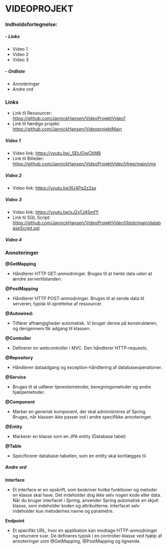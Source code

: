 
# VIDEOPROJEKT

### Indholdsfortegnelse:

#####  - Links

   - Video 1
   - Video 2
   - Video 3
 
#####  - Ordliste

   - Annoteringer
   - Andre ord


### **Links**

- Link til Ressourcer:          https://github.com/JannickHansen/VideoProjektVideo1
- Link til færdige projekt:     https://github.com/JannickHansen/VideoprojektMain

##### Video 1
-   Video link:                 https://youtu.be/_SEtJOwCbM8
-   Link til Billeder:          https://github.com/JannickHansen/VideoProjektVideo1/tree/main/img

##### Video 2
-   Video link:                 https://youtu.be/llU4Pq2z2as

##### Video 3
-   Video link:                 https://youtu.be/sJ2xTJ4SmfY
-   Link til SQL Script:        https://github.com/JannickHansen/VideoProjektVideo1/blob/main/databaseScript.sql

##### Video 4

### **Annoteringer**

**@GetMapping**
-   Håndterer HTTP GET-anmodninger.
    Bruges til at hente data uden at ændre servertilstanden.

**@PostMapping**
-   Håndterer HTTP POST-anmodninger.
    Bruges til at sende data til serveren, typisk til oprettelse af ressourcer.

**@Autowired:**
-   Tilfører afhængigheder automatisk.
    Vi bruger denne på konstruktøren, og derigennem får adgang til klassen.

**@Controller**
-   Definerer en webcontroller i MVC.
    Den håndterer HTTP-requests.

**@Repository**
-   Håndterer dataadgang og exception-håndtering af databaseoperationer.

**@Service**
-   Bruges til at udfører tjenestemetoder, beregningsmetoder og andre hjælpemetoder.

**@Component**
-   Marker en generisk komponent, der skal administreres af Spring.
    Bruges, når klassen ikke passer ind i andre specifikke annoteringer.

**@Entity**
-   Markerer en klasse som en JPA entity (Database tabel)

**@Table**
-   Specificerer database-tabellen, som en entity skal kortlægges til.

##### **Andre ord**

**Interface**
-   Et interface er en opskrift, som beskriver hvilke funktioner og metoder en klasse skal have.
    Det indeholder dog ikke selv nogen kode eller data.
    Når du bruger interfacet i Spring, anvender Spring automatisk en skjult klasse, som indeholder koden og attributterne.
    Interfacet selv indeholder kun metodernes navne og parametre.

**Endpoint**
-   Et specifikt URL, hvor en applikation kan modtage HTTP-anmodninger og returnere svar.
    De defineres typisk i en controller-klasse ved hjælp af annoteringer som @GetMapping, @PostMapping og lignende.
